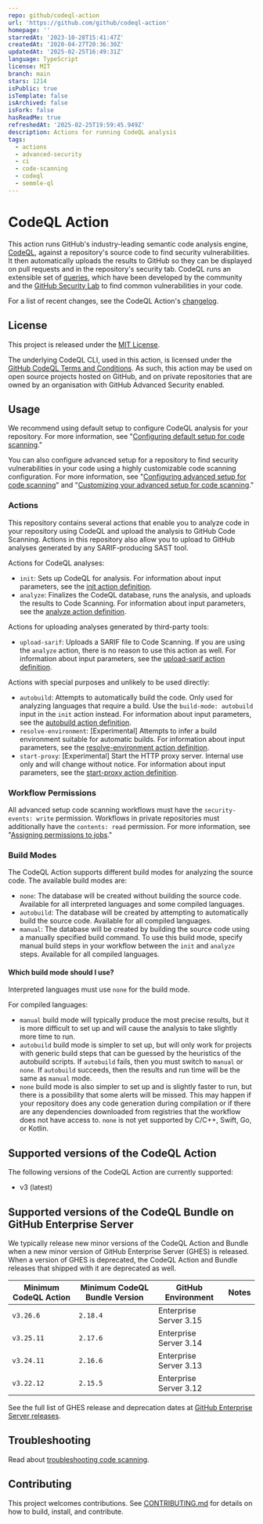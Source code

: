 ```yaml
---
repo: github/codeql-action
url: 'https://github.com/github/codeql-action'
homepage: ''
starredAt: '2023-10-28T15:41:47Z'
createdAt: '2020-04-27T20:36:30Z'
updatedAt: '2025-02-25T16:49:31Z'
language: TypeScript
license: MIT
branch: main
stars: 1214
isPublic: true
isTemplate: false
isArchived: false
isFork: false
hasReadMe: true
refreshedAt: '2025-02-25T19:59:45.949Z'
description: Actions for running CodeQL analysis
tags:
  - actions
  - advanced-security
  - ci
  - code-scanning
  - codeql
  - semmle-ql
---
```


# CodeQL Action

This action runs GitHub's industry-leading semantic code analysis engine, [CodeQL](https://codeql.github.com/), against a repository's source code to find security vulnerabilities. It then automatically uploads the results to GitHub so they can be displayed on pull requests and in the repository's security tab. CodeQL runs an extensible set of [queries](https://github.com/github/codeql), which have been developed by the community and the [GitHub Security Lab](https://securitylab.github.com/) to find common vulnerabilities in your code.

For a list of recent changes, see the CodeQL Action's [changelog](CHANGELOG.md).

## License

This project is released under the [MIT License](LICENSE).

The underlying CodeQL CLI, used in this action, is licensed under the [GitHub CodeQL Terms and Conditions](https://securitylab.github.com/tools/codeql/license). As such, this action may be used on open source projects hosted on GitHub, and on private repositories that are owned by an organisation with GitHub Advanced Security enabled.

## Usage

We recommend using default setup to configure CodeQL analysis for your repository. For more information, see "[Configuring default setup for code scanning](https://docs.github.com/en/code-security/code-scanning/enabling-code-scanning/configuring-default-setup-for-code-scanning)."

You can also configure advanced setup for a repository to find security vulnerabilities in your code using a highly customizable code scanning configuration. For more information, see "[Configuring advanced setup for code scanning](https://docs.github.com/en/code-security/code-scanning/creating-an-advanced-setup-for-code-scanning/configuring-advanced-setup-for-code-scanning)" and "[Customizing your advanced setup for code scanning](https://docs.github.com/en/code-security/code-scanning/creating-an-advanced-setup-for-code-scanning/customizing-your-advanced-setup-for-code-scanning)."

### Actions

This repository contains several actions that enable you to analyze code in your repository using CodeQL and upload the analysis to GitHub Code Scanning. Actions in this repository also allow you to upload to GitHub analyses generated by any SARIF-producing SAST tool.

Actions for CodeQL analyses:

- `init`: Sets up CodeQL for analysis. For information about input parameters, see the [init action definition](https://github.com/github/codeql-action/blob/main/init/action.yml).
- `analyze`: Finalizes the CodeQL database, runs the analysis, and uploads the results to Code Scanning. For information about input parameters, see the [analyze action definition](https://github.com/github/codeql-action/blob/main/analyze/action.yml).

Actions for uploading analyses generated by third-party tools:

- `upload-sarif`: Uploads a SARIF file to Code Scanning. If you are using the `analyze` action, there is no reason to use this action as well. For information about input parameters, see the [upload-sarif action definition](https://github.com/github/codeql-action/blob/main/upload-sarif/action.yml).

Actions with special purposes and unlikely to be used directly:

- `autobuild`: Attempts to automatically build the code. Only used for analyzing languages that require a build. Use the `build-mode: autobuild` input in the `init` action instead. For information about input parameters, see the [autobuild action definition](https://github.com/github/codeql-action/blob/main/autobuild/action.yml).
- `resolve-environment`: [Experimental] Attempts to infer a build environment suitable for automatic builds. For information about input parameters, see the [resolve-environment action definition](https://github.com/github/codeql-action/blob/main/resolve-environment/action.yml).
- `start-proxy`: [Experimental] Start the HTTP proxy server. Internal use only and will change without notice. For information about input parameters, see the [start-proxy action definition](https://github.com/github/codeql-action/blob/main/start-proxy/action.yml).

### Workflow Permissions

All advanced setup code scanning workflows must have the `security-events: write` permission. Workflows in private repositories must additionally have the `contents: read` permission. For more information, see "[Assigning permissions to jobs](https://docs.github.com/en/actions/using-jobs/assigning-permissions-to-jobs)."

### Build Modes

The CodeQL Action supports different build modes for analyzing the source code. The available build modes are:

- `none`: The database will be created without building the source code. Available for all interpreted languages and some compiled languages.
- `autobuild`: The database will be created by attempting to automatically build the source code. Available for all compiled languages.
- `manual`: The database will be created by building the source code using a manually specified build command. To use this build mode, specify manual build steps in your workflow between the `init` and `analyze` steps. Available for all compiled languages.

#### Which build mode should I use?

Interpreted languages must use `none` for the build mode.

For compiled languages:

- `manual` build mode will typically produce the most precise results, but it is more difficult to set up and will cause the analysis to take slightly more time to run.
- `autobuild` build mode is simpler to set up, but will only work for projects with generic build steps that can be guessed by the heuristics of the autobuild scripts. If `autobuild` fails, then you must switch to `manual` or `none`. If `autobuild` succeeds, then the results and run time will be the same as `manual` mode.
- `none` build mode is also simpler to set up and is slightly faster to run, but there is a possibility that some alerts will be missed. This may happen if your repository does any code generation during compilation or if there are any dependencies downloaded from registries that the workflow does not have access to. `none` is not yet supported by C/C++, Swift, Go, or Kotlin.


## Supported versions of the CodeQL Action

The following versions of the CodeQL Action are currently supported:

- v3 (latest)

## Supported versions of the CodeQL Bundle on GitHub Enterprise Server

We typically release new minor versions of the CodeQL Action and Bundle when a new minor version of GitHub Enterprise Server (GHES) is released. When a version of GHES is deprecated, the CodeQL Action and Bundle releases that shipped with it are deprecated as well.

| Minimum CodeQL Action | Minimum CodeQL Bundle Version | GitHub Environment | Notes |
|-----------------------|-------------------------------|--------------------|-------|
| `v3.26.6`  | `2.18.4` | Enterprise Server 3.15 | |
| `v3.25.11` | `2.17.6` | Enterprise Server 3.14 | |
| `v3.24.11` | `2.16.6` | Enterprise Server 3.13 | |
| `v3.22.12` | `2.15.5` | Enterprise Server 3.12 | |

See the full list of GHES release and deprecation dates at [GitHub Enterprise Server releases](https://docs.github.com/en/enterprise-server/admin/all-releases#releases-of-github-enterprise-server).

## Troubleshooting

Read about [troubleshooting code scanning](https://docs.github.com/en/code-security/code-scanning/troubleshooting-code-scanning).

## Contributing

This project welcomes contributions. See [CONTRIBUTING.md](CONTRIBUTING.md) for details on how to build, install, and contribute.
